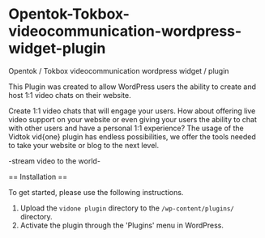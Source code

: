 # Opentok-Tokbox-videocommunication-wordpress-widget-plugin
Opentok / Tokbox videocommunication wordpress widget / plugin

This Plugin was created to allow WordPress users the ability to create and host 1:1 video chats on their website.

Create 1:1 video chats that will engage your users. How about offering live video support on your website or even giving your users the ability to chat with other users and have a personal 1:1 experience? The usage of the Vidtok vid{one} plugin has endless possibilities, we offer the tools needed to take your website or blog to the next level.

-stream video to the world-

== Installation ==

To get started, please use the following instructions.

1. Upload the `vidone plugin` directory to the `/wp-content/plugins/` directory.
2. Activate the plugin through the 'Plugins' menu in WordPress.
